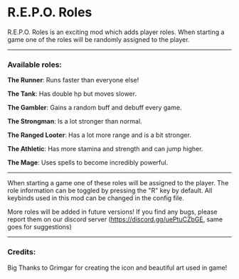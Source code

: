# R.E.P.O. Roles

R.E.P.O. Roles is an exciting mod which adds player roles.
When starting a game one of the roles will be randomly assigned to the player.

---

### Available roles:

**The Runner**: Runs faster than everyone else!

**The Tank**: Has double hp but moves slower.

**The Gambler**: Gains a random buff and debuff every game.

**The Strongman**: Is a lot stronger than normal.

**The Ranged Looter**: Has a lot more range and is a bit stronger.

**The Athletic**: Has more stamina and strength and can jump higher.

**The Mage**: Uses spells to become incredibly powerful.

---

When starting a game one of these roles will be assigned to the player.
The role information can be toggled by pressing the "R" key by default.
All keybinds used in this mod can be changed in the config file.

More roles will be added in future versions!
If you find any bugs, please report them on our discord server (https://discord.gg/uePtuCZbGE, same goes for suggestions)

---

### Credits:

Big Thanks to Grimgar for creating the icon and beautiful art used in game!